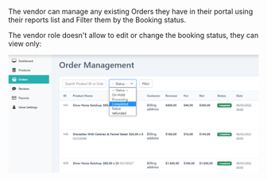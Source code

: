 The vendor can manage any existing Orders they have in their portal using their reports list and Filter them by the Booking status.

The vendor role doesn't allow to edit or change the booking status, they can view only:

![](/assets/images/vendor-orders-manager/80092feec756cbf2f495a4f479bbba93.png)